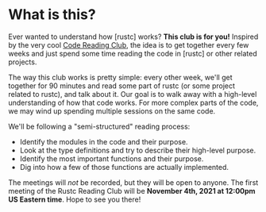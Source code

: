 # What is this?

Ever wanted to understand how [rustc] works? **This club is for you!** Inspired by the very cool [Code Reading Club](https://code-reading.org/), the idea is to get together every few weeks and just spend some time reading the code in [rustc] or other related projects.



The way this club works is pretty simple: every other week, we'll get together for 90 minutes and read some part of rustc (or some project related to rustc), and talk about it. Our goal is to walk away with a high-level understanding of how that code works. For more complex parts of the code, we may wind up spending multiple sessions on the same code.

We'll be following a "semi-structured" reading process:

* Identify the modules in the code and their purpose.
* Look at the type definitions and try to describe their high-level purpose.
* Identify the most important functions and their purpose.
* Dig into how a few of those functions are actually implemented.

The meetings will *not* be recorded, but they will be open to anyone. The first meeting of the Rustc Reading Club will be **November 4th, 2021 at 12:00pm US Eastern time**. Hope to see you there!

